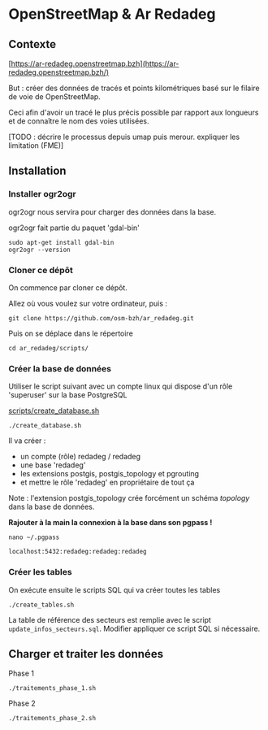# OpenStreetMap & Ar Redadeg


## Contexte


[https://ar-redadeg.openstreetmap.bzh](https://ar-redadeg.openstreetmap.bzh/)

But : créer des données de tracés et points kilométriques basé sur le filaire de voie de OpenStreetMap.

Ceci afin d'avoir un tracé le plus précis possible par rapport aux longueurs et de connaître le nom des voies utilisées.

[TODO : décrire le processus depuis umap puis merour. expliquer les limitation (FME)]



## Installation

### Installer ogr2ogr

ogr2ogr nous servira pour charger des données dans la base.

ogr2ogr fait partie du paquet 'gdal-bin'

```
sudo apt-get install gdal-bin
ogr2ogr --version
```

### Cloner ce dépôt

On commence par cloner ce dépôt.

Allez où vous voulez sur votre ordinateur, puis :

`git clone https://github.com/osm-bzh/ar_redadeg.git`

Puis on se déplace dans le répertoire

`cd ar_redadeg/scripts/`




### Créer la base de données

Utiliser le script suivant avec un compte linux qui dispose d'un rôle 'superuser' sur la base PostgreSQL

[scripts/create_database.sh](scripts/create_database.sh)

`./create_database.sh`

Il va créer :
* un compte (rôle) redadeg / redadeg
* une base 'redadeg' 
* les extensions postgis, postgis_topology et pgrouting
* et mettre le rôle 'redadeg' en propriétaire de tout ça


Note : l'extension postgis_topology crée forcément un schéma *topology* dans la base de données.

**Rajouter à la main la connexion à la base dans son pgpass !**

`nano ~/.pgpass`

`localhost:5432:redadeg:redadeg:redadeg`



### Créer les tables

On exécute ensuite le scripts SQL qui va créer toutes les tables

`./create_tables.sh`

La table de référence des secteurs est remplie avec le script `update_infos_secteurs.sql`. Modifier appliquer ce script SQL si nécessaire.


## Charger et traiter les données

Phase 1

`./traitements_phase_1.sh`


Phase 2

`./traitements_phase_2.sh`




